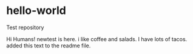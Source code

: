 # hello-world
Test repository

Hi Humans!
newtest is here. i like coffee and salads. I have lots of tacos.
added this text to the readme file.
